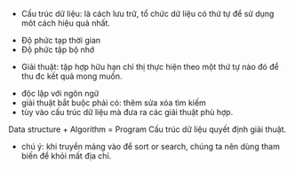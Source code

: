 + Cấu trúc dữ liệu: là cách lưu trữ, tổ chức dữ liệu có thứ tự để sử dụng môt cách hiệu quả nhất. 
- Độ phức tạp thời gian 
- Độ phức tập bộ nhớ

+ Giải thuật: tập hợp hữu hạn chỉ thị thực hiện theo một thứ tự nào đó để thu đc kết quả mong muốn. 
- độc lập với ngôn ngữ
- giải thuật bắt buộc phải có: thêm sửa xóa tìm kiếm 
- tùy vào cấu trúc dữ liệu mà đưa ra các giải thuật phù hợp. 

Data structure + Algorithm = Program
Cấu trúc dữ liệu quyết định giải thuật.

* chú ý: khi truyền mảng vào để sort or search, chúng ta nên dùng tham biến để khỏi mất địa chỉ.